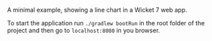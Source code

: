 A minimal example, showing a line chart in a Wicket 7 web app.

To start the application run `./gradlew bootRun` in the root folder
of the project and then go to `localhost:8080` in you browser.
